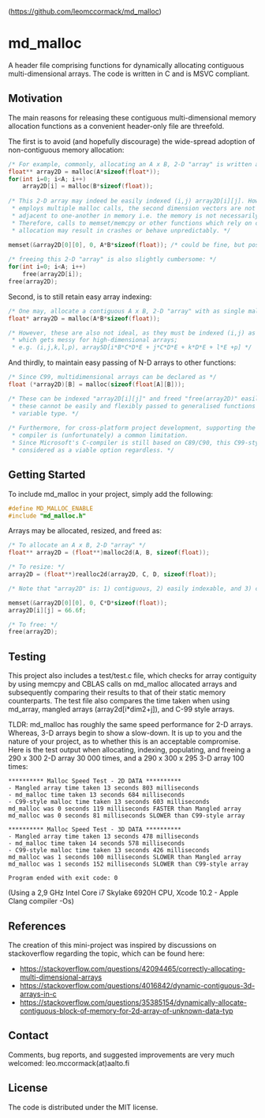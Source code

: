 (https://github.com/leomccormack/md_malloc)

# md_malloc

A header file comprising functions for dynamically allocating contiguous multi-dimensional arrays. The code is written in C and is MSVC compliant.

## Motivation

The main reasons for releasing these contiguous multi-dimensional memory allocation functions as a convenient header-only file are threefold. 

The first is to avoid (and hopefully discourage) the wide-spread adoption of non-contiguous memory allocation:
```c
/* For example, commonly, allocating an A x B, 2-D "array" is written as: */
float** array2D = malloc(A*sizeof(float*));
for(int i=0; i<A; i++)
    array2D[i] = malloc(B*sizeof(float));
    
/* This 2-D array may indeed be easily indexed (i,j) array2D[i][j]. However, since it 
 * employs multiple malloc calls, the second dimension vectors are not guaranteed to be
 * adjacent to one-another in memory i.e. the memory is not necessarily "contiguous". 
 * Therefore, calls to memset/memcpy or other functions which rely on contiguous memory
 * allocation may result in crashes or behave unpredictably. */
 
memset(&array2D[0][0], 0, A*B*sizeof(float)); /* could be fine, but possibly not */

/* freeing this 2-D "array" is also slightly cumbersome: */
for(int i=0; i<A; i++)
    free(array2D[i]);
free(array2D);
```

Second, is to still retain easy array indexing:
```c
/* One may, allocate a contiguous A x B, 2-D "array" with as single malloc call: */
float* array2D = malloc(A*B*sizeof(float));

/* However, these are also not ideal, as they must be indexed (i,j) as array2D[i*B+j], 
 * which gets messy for high-dimensional arrays; 
 * e.g. (i,j,k,l,p), array5D[i*B*C*D*E + j*C*D*E + k*D*E + l*E +p] */
```

And thirdly, to maintain easy passing of N-D arrays to other functions:
```c
/* Since C99, multidimensional arrays can be declared as */
float (*array2D)[B] = malloc(sizeof(float[A][B]));

/* These can be indexed "array2D[i][j]" and freed "free(array2D)" easily. However, 
 * these cannot be easily and flexibly passed to generalised functions due to the 
 * variable type. */
 
/* Furthermore, for cross-platform project development, supporting the ancient MSVC 
 * compiler is (unfortunately) a common limitation. 
 * Since Microsoft's C-compiler is still based on C89/C90, this C99-style may not be 
 * considered as a viable option regardless. */
```


## Getting Started

To include md_malloc in your project, simply add the following:

```c
#define MD_MALLOC_ENABLE
#include "md_malloc.h"
```
Arrays may be allocated, resized, and freed as:

```c
/* To allocate an A x B, 2-D "array" */
float** array2D = (float**)malloc2d(A, B, sizeof(float));

/* To resize: */
array2D = (float**)realloc2d(array2D, C, D, sizeof(float));

/* Note that "array2D" is: 1) contiguous, 2) easily indexable, and 3) compiles under MSVC */

memset(&array2D[0][0], 0, C*D*sizeof(float)); 
array2D[i][j] = 66.6f;

/* To free: */
free(array2D);

```

## Testing

This project also includes a test/test.c file, which checks for array contiguity by using memcpy and CBLAS calls on md_malloc allocated arrays and subsequently comparing their results to that of their static memory counterparts.
The test file also compares the time taken when using md_array, mangled arrays (array2d[i*dim2+j]), and C-99 style arrays. 

TLDR: md_malloc has roughly the same speed performance for 2-D arrays. Whereas, 3-D arrays begin to show a slow-down. It is up to you and the nature of your project, as to whether this is an acceptable compromise. Here is the test output when allocating, indexing, populating, and freeing a 290 x 300 2-D array 30 000 times, and a 290 x 300 x 295 3-D array 100 times:

``` 
********** Malloc Speed Test - 2D DATA **********
- Mangled array time taken 13 seconds 803 milliseconds
- md_malloc time taken 13 seconds 684 milliseconds
- C99-style malloc time taken 13 seconds 603 milliseconds
md_malloc was 0 seconds 119 milliseconds FASTER than Mangled array
md_malloc was 0 seconds 81 milliseconds SLOWER than C99-style array

********** Malloc Speed Test - 3D DATA **********
- Mangled array time taken 13 seconds 478 milliseconds
- md_malloc time taken 14 seconds 578 milliseconds
- C99-style malloc time taken 13 seconds 426 milliseconds
md_malloc was 1 seconds 100 milliseconds SLOWER than Mangled array
md_malloc was 1 seconds 152 milliseconds SLOWER than C99-style array

Program ended with exit code: 0
```
(Using a 2,9 GHz Intel Core i7 Skylake 6920H CPU, Xcode 10.2 - Apple Clang compiler -Os)


## References

The creation of this mini-project was inspired by discussions on stackoverflow regarding the topic, which can be found here:
* https://stackoverflow.com/questions/42094465/correctly-allocating-multi-dimensional-arrays
* https://stackoverflow.com/questions/4016842/dynamic-contiguous-3d-arrays-in-c
* https://stackoverflow.com/questions/35385154/dynamically-allocate-contiguous-block-of-memory-for-2d-array-of-unknown-data-typ


## Contact

Comments, bug reports, and suggested improvements are very much welcomed: leo.mccormack(at)aalto.fi

## License

The code is distributed under the MIT license.


